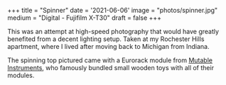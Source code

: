 +++
title = "Spinner"
date = '2021-06-06'
image = "photos/spinner.jpg"
medium = "Digital - Fujifilm X-T30"
draft = false 
+++

This was an attempt at high-speed photography that would have greatly benefited from a decent lighting setup.
Taken at my Rochester Hills apartment, where I lived after moving back to Michigan from Indiana.

The spinning top pictured came with a Eurorack module
from [Mutable Instruments](https://pichenettes.github.io/mutable-instruments-documentation),
who famously bundled small wooden toys with all of their modules.